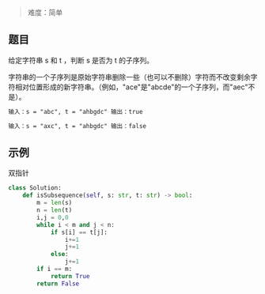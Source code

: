 > 难度：简单

## 题目

给定字符串 s 和 t ，判断 s 是否为 t 的子序列。

字符串的一个子序列是原始字符串删除一些（也可以不删除）字符而不改变剩余字符相对位置形成的新字符串。（例如，"ace"是"abcde"的一个子序列，而"aec"不是）。

```html
输入：s = "abc", t = "ahbgdc" 输出：true
```

```html
输入：s = "axc", t = "ahbgdc" 输出：false
```

## 示例

双指针

```python
class Solution:
    def isSubsequence(self, s: str, t: str) -> bool:
        m = len(s)
        n = len(t)
        i,j = 0,0
        while i < m and j < n:
            if s[i] == t[j]:
                i+=1
                j+=1
            else:
                j+=1
        if i == m:
            return True
        return False
```
